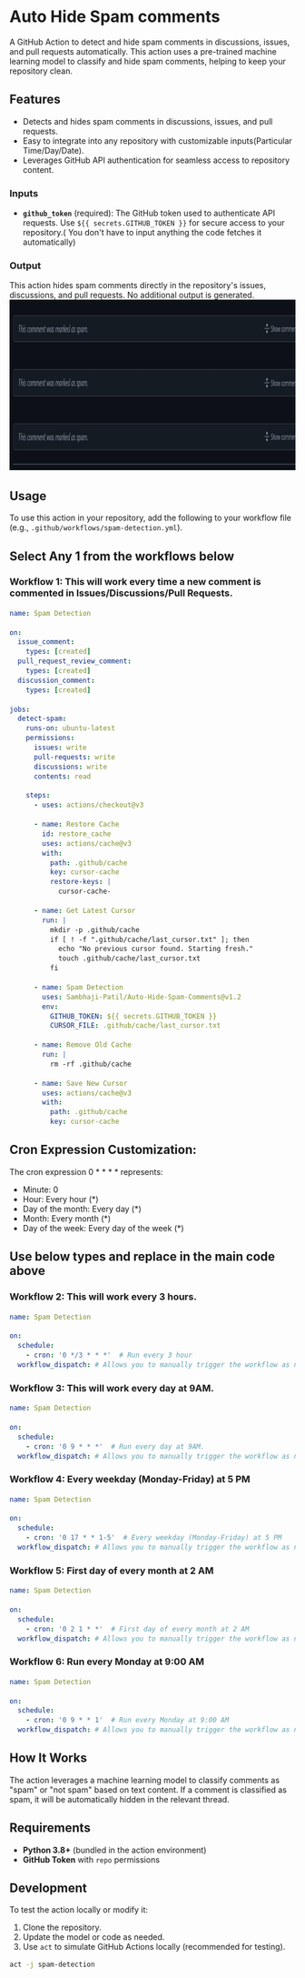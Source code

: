 # Auto Hide Spam comments

A GitHub Action to detect and hide spam comments in discussions, issues, and pull requests automatically. This action uses a pre-trained machine learning model to classify and hide spam comments, helping to keep your repository clean.

## Features

- Detects and hides spam comments in discussions, issues, and pull requests.
- Easy to integrate into any repository with customizable inputs(Particular Time/Day/Date).
- Leverages GitHub API authentication for seamless access to repository content.

### Inputs

- **`github_token`** (required): The GitHub token used to authenticate API requests. Use `${{ secrets.GITHUB_TOKEN }}` for secure access to your repository.( You don't have to input anything the code fetches it automatically)

### Output

This action hides spam comments directly in the repository's issues, discussions, and pull requests. No additional output is generated.
<img src="output.jpg"  height="300px" width="100%"/>

## Usage

To use this action in your repository, add the following to your workflow file (e.g., `.github/workflows/spam-detection.yml`).

## Select Any 1 from the workflows below 
### Workflow 1: This will work every time a new comment is commented in Issues/Discussions/Pull Requests.
```yaml
name: Spam Detection

on:
  issue_comment:
    types: [created]
  pull_request_review_comment:
    types: [created]
  discussion_comment:
    types: [created]

jobs:
  detect-spam:
    runs-on: ubuntu-latest
    permissions:
      issues: write
      pull-requests: write
      discussions: write
      contents: read

    steps:
      - uses: actions/checkout@v3

      - name: Restore Cache
        id: restore_cache
        uses: actions/cache@v3
        with:
          path: .github/cache
          key: cursor-cache
          restore-keys: |
            cursor-cache-

      - name: Get Latest Cursor
        run: |
          mkdir -p .github/cache
          if [ ! -f ".github/cache/last_cursor.txt" ]; then
            echo "No previous cursor found. Starting fresh."
            touch .github/cache/last_cursor.txt
          fi

      - name: Spam Detection
        uses: Sambhaji-Patil/Auto-Hide-Spam-Comments@v1.2
        env:
          GITHUB_TOKEN: ${{ secrets.GITHUB_TOKEN }}
          CURSOR_FILE: .github/cache/last_cursor.txt

      - name: Remove Old Cache
        run: |
          rm -rf .github/cache

      - name: Save New Cursor
        uses: actions/cache@v3
        with:
          path: .github/cache
          key: cursor-cache
```

## Cron Expression Customization:

The cron expression 0 * * * * represents:

- Minute: 0
- Hour: Every hour (*)
- Day of the month: Every day (*)
- Month: Every month (*)
- Day of the week: Every day of the week (*)

## Use below types and replace in the main code above

### Workflow 2: This will work every 3 hours.
```yaml
name: Spam Detection

on:
  schedule:
    - cron: '0 */3 * * *'  # Run every 3 hour
  workflow_dispatch: # Allows you to manually trigger the workflow as needed. 

```

### Workflow 3: This will work every day at 9AM.
```yaml
name: Spam Detection

on:
  schedule:
    - cron: '0 9 * * *'  # Run every day at 9AM.
  workflow_dispatch: # Allows you to manually trigger the workflow as needed. 

```

### Workflow 4: Every weekday (Monday-Friday) at 5 PM
```yaml
name: Spam Detection

on:
  schedule:
    - cron: '0 17 * * 1-5'  # Every weekday (Monday-Friday) at 5 PM
  workflow_dispatch: # Allows you to manually trigger the workflow as needed.
```

### Workflow 5: First day of every month at 2 AM
```yaml
name: Spam Detection

on:
  schedule:
    - cron: '0 2 1 * *'  # First day of every month at 2 AM
  workflow_dispatch: # Allows you to manually trigger the workflow as needed. 

```

### Workflow 6: Run every Monday at 9:00 AM
```yaml
name: Spam Detection

on:
  schedule:
    - cron: '0 9 * * 1'  # Run every Monday at 9:00 AM
  workflow_dispatch: # Allows you to manually trigger the workflow as needed. 

```

## How It Works

The action leverages a machine learning model to classify comments as "spam" or "not spam" based on text content. If a comment is classified as spam, it will be automatically hidden in the relevant thread.

## Requirements

- **Python 3.8+** (bundled in the action environment)
- **GitHub Token** with `repo` permissions

## Development

To test the action locally or modify it:
1. Clone the repository.
2. Update the model or code as needed.
3. Use `act` to simulate GitHub Actions locally (recommended for testing).

```bash
act -j spam-detection
```

